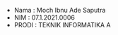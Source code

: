 - Nama : Moch Ibnu Ade Saputra
- NIM : 07.1.2021.0006
- PRODI : TEKNIK INFORMATIKA A

<!---
Mochibnusaputra/Mochibnusaputra is a ✨ special ✨ repository because its `README.md` (this file) appears on your GitHub profile.
You can click the Preview link to take a look at your changes.
--->
